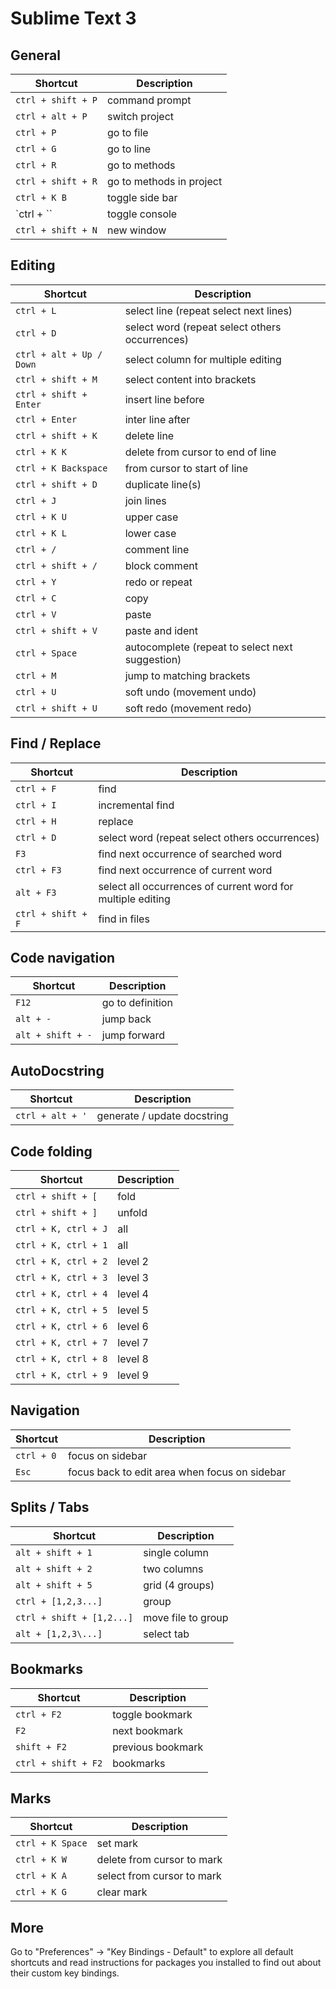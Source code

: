 # Sublime Text 3

## General

| Shortcut | Description |
| ---------| ----------- |
| `ctrl + shift + P`  |   command prompt |
| `ctrl + alt + P`    |   switch project |
| `ctrl + P`  |   go to file |
| `ctrl + G`  |   go to line |
| `ctrl + R`  |   go to methods |
| `ctrl + shift + R`  |   go to methods in project |
| `ctrl + K B`    |   toggle side bar |
| `ctrl + ``  |   toggle console |
| `ctrl + shift + N`  |   new window |

## Editing

| Shortcut | Description |
| ---------| ----------- |
| `ctrl + L`              |   select line (repeat select next lines) |
| `ctrl + D`              |   select word (repeat select others occurrences) |
| `ctrl + alt + Up / Down`|   select column for multiple editing |
| `ctrl + shift + M`      |   select content into brackets |
| `ctrl + shift + Enter`  |   insert line before |
| `ctrl + Enter`          |   inter line after |
| `ctrl + shift + K`      |   delete line |
| `ctrl + K K`            |   delete from cursor to end of line |
| `ctrl + K Backspace`    |   from cursor to start of line |
| `ctrl + shift + D`      |   duplicate line(s) |
| `ctrl + J`              |   join lines |
| `ctrl + K U`            |   upper case |
| `ctrl + K L`            |   lower case |
| `ctrl + /`              |   comment line |
| `ctrl + shift + /`      |   block comment |
| `ctrl + Y`              |   redo or repeat |
| `ctrl + C`              |   copy |
| `ctrl + V`              |   paste |
| `ctrl + shift + V`      |   paste and ident |
| `ctrl + Space`          |   autocomplete (repeat to select next suggestion) |
| `ctrl + M`              |   jump to matching brackets |
| `ctrl + U`              |   soft undo (movement undo) |
| `ctrl + shift + U`      |   soft redo (movement redo) |

## Find / Replace

| Shortcut | Description |
| ---------| ----------- |
| `ctrl + F`  |   find |
| `ctrl + I`  |   incremental find |
| `ctrl + H`  |   replace |
| `ctrl + D`  |   select word (repeat select others occurrences) |
| `F3`        |   find next occurrence of searched word |
| `ctrl + F3` |   find next occurrence of current word |
| `alt + F3`  |   select all occurrences of current word for multiple editing |
| `ctrl + shift + F`  |   find in files |

## Code navigation

| Shortcut | Description |
| ---------| ----------- |
| `F12 `              |   go to definition |
| `alt + -`           |   jump back |
| `alt + shift + -`   |   jump forward |

## AutoDocstring

| Shortcut | Description |
| ---------| ----------- |
| `ctrl + alt + '`    |   generate / update docstring

## Code folding

| Shortcut | Description |
| ---------| ----------- |
| `ctrl + shift + [ `     |   fold
| `ctrl + shift + ]`      |   unfold
| `ctrl + K, ctrl + J`    |    all
| `ctrl + K, ctrl + 1`    |    all
| `ctrl + K, ctrl + 2`    |    level 2
| `ctrl + K, ctrl + 3`    |    level 3
| `ctrl + K, ctrl + 4`    |    level 4
| `ctrl + K, ctrl + 5`    |    level 5
| `ctrl + K, ctrl + 6`    |    level 6
| `ctrl + K, ctrl + 7`    |    level 7
| `ctrl + K, ctrl + 8`    |    level 8
| `ctrl + K, ctrl + 9`    |    level 9

## Navigation

| Shortcut | Description |
| ---------| ----------- |
| `ctrl + 0`  |   focus on sidebar |
| `Esc`       |   focus back to edit area when focus on sidebar |

## Splits / Tabs

| Shortcut | Description |
| ---------| ----------- |
| `alt + shift + 1`           |   single column |
| `alt + shift + 2`           |   two columns |
| `alt + shift + 5`           |   grid (4 groups) |
| `ctrl + [1,2,3...]`         |   group |
| `ctrl + shift + [1,2...]`   |   move file to group |
| `alt + [1,2,3\...]`         |   select tab |

## Bookmarks

| Shortcut | Description |
| ---------| ----------- |
| `ctrl + F2`         |   toggle bookmark |
| `F2`                |   next bookmark |
| `shift + F2`        |   previous bookmark |
| `ctrl + shift + F2` |    bookmarks |

## Marks

| Shortcut | Description |
| ---------| ----------- |
| `ctrl + K Space`    |   set mark |
| `ctrl + K W`        |   delete from cursor to mark |
| `ctrl + K A`        |   select from cursor to mark |
| `ctrl + K G`        |   clear mark |

## More

Go to "Preferences" → "Key Bindings - Default" to explore all default shortcuts and read instructions for packages you installed to find out about their custom key bindings.
